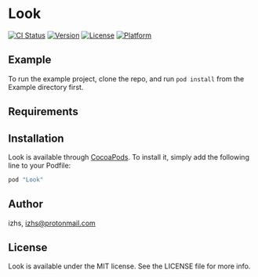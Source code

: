 # Look

[![CI Status](http://img.shields.io/travis/izhs/Look.svg?style=flat)](https://travis-ci.org/izhs/Look)
[![Version](https://img.shields.io/cocoapods/v/Look.svg?style=flat)](http://cocoapods.org/pods/Look)
[![License](https://img.shields.io/cocoapods/l/Look.svg?style=flat)](http://cocoapods.org/pods/Look)
[![Platform](https://img.shields.io/cocoapods/p/Look.svg?style=flat)](http://cocoapods.org/pods/Look)

## Example

To run the example project, clone the repo, and run `pod install` from the Example directory first.

## Requirements

## Installation

Look is available through [CocoaPods](http://cocoapods.org). To install
it, simply add the following line to your Podfile:

```ruby
pod "Look"
```

## Author

izhs, izhs@protonmail.com

## License

Look is available under the MIT license. See the LICENSE file for more info.
